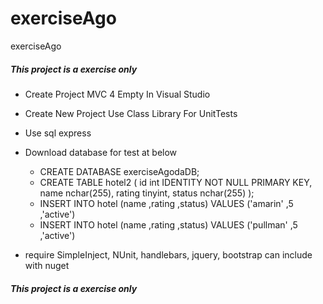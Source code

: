 # exerciseAgo
exerciseAgo

##### This project is a exercise only #####

- Create Project MVC 4 Empty In Visual Studio
- Create New Project Use Class Library For UnitTests
- Use sql express 
- Download database for test at below 
    - CREATE DATABASE exerciseAgodaDB;
    - CREATE TABLE hotel2
    (
      id int IDENTITY NOT NULL PRIMARY KEY,
      name nchar(255),
      rating tinyint,
      status nchar(255)
    );
    - INSERT INTO hotel (name ,rating ,status) VALUES ('amarin' ,5 ,'active')
    - INSERT INTO hotel (name ,rating ,status) VALUES ('pullman' ,5 ,'active')

- require SimpleInject, NUnit, handlebars, jquery, bootstrap can include with nuget

##### This project is a exercise only #####
